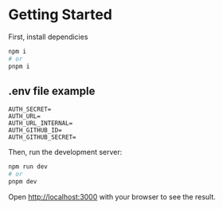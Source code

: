 # Getting Started

First, install dependicies

```bash
npm i
# or
pnpm i
```

## .env file example

```env
AUTH_SECRET=
AUTH_URL=
AUTH_URL_INTERNAL=
AUTH_GITHUB_ID=
AUTH_GITHUB_SECRET=
```

Then, run the development server:

```bash
npm run dev
# or
pnpm dev
```

Open [http://localhost:3000](http://localhost:3000) with your browser to see the result.
